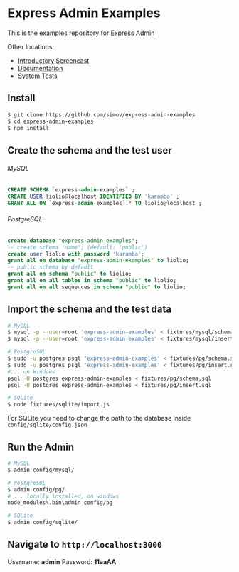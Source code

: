 
# Express Admin Examples

This is the examples repository for [Express Admin][1]

Other locations:
- [Introductory Screencast][2]
- [Documentation][3]
- [System Tests][4]

## Install
```bash
$ git clone https://github.com/simov/express-admin-examples
$ cd express-admin-examples
$ npm install
```

## Create the schema and the test user
###### MySQL
```sql
CREATE SCHEMA `express-admin-examples` ;
CREATE USER liolio@localhost IDENTIFIED BY 'karamba' ;
GRANT ALL ON `express-admin-examples`.* TO liolio@localhost ;
```
###### PostgreSQL
```sql
create database "express-admin-examples";
-- create schema 'name'; (default: 'public')
create user liolio with password 'karamba';
grant all on database "express-admin-examples" to liolio;
-- public schema by default
grant all on schema "public" to liolio;
grant all on all tables in schema "public" to liolio;
grant all on all sequences in schema "public" to liolio;
```


## Import the schema and the test data

```bash
# MySQL
$ mysql -p --user=root 'express-admin-examples' < fixtures/mysql/schema.sql
$ mysql -p --user=root 'express-admin-examples' < fixtures/mysql/insert.sql

# PostgreSQL
$ sudo -u postgres psql 'express-admin-examples' < fixtures/pg/schema.sql
$ sudo -u postgres psql 'express-admin-examples' < fixtures/pg/insert.sql
#... on Windows
psql -U postgres express-admin-examples < fixtures/pg/schema.sql
psql -U postgres express-admin-examples < fixtures/pg/insert.sql

# SQLite
$ node fixtures/sqlite/import.js
```
For SQLite you need to change the path to the database inside `config/sqlite/config.json`

## Run the Admin
```bash
# MySQL
$ admin config/mysql/

# PostgreSQL
$ admin config/pg/
# ... locally installed, on windows
node_modules\.bin\admin config/pg

# SQLite
$ admin config/sqlite/
```

## Navigate to `http://localhost:3000`
Username: **admin**
Password: **11aaAA**


  [1]: https://github.com/simov/express-admin
  [2]: http://www.youtube.com/watch?v=1CdoCB96QNk
  [3]: http://simov.github.io/express-admin-site
  [4]: https://github.com/simov/express-admin-tests